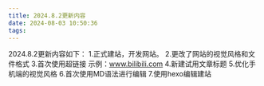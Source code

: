 ```yaml
---
title: 2024.8.2更新内容
date: 2024-08-03 10:50:36
tags:
---
```

2024.8.2更新内容如下：
1.正式建站，开发网站。
2.更改了网站的视觉风格和文件格式
3.首次使用超链接 示例：www.bilibili.com
4.新建试用文章标题
5.优化手机端的视觉风格
6.首次使用MD语法进行编辑
7.使用hexo编辑建站